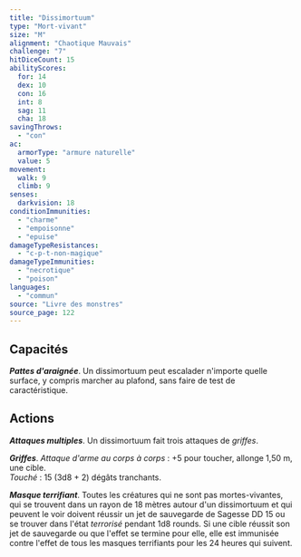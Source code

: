 ```yaml
---
title: "Dissimortuum"
type: "Mort-vivant"
size: "M"
alignment: "Chaotique Mauvais"
challenge: "7"
hitDiceCount: 15
abilityScores:
  for: 14
  dex: 10
  con: 16
  int: 8
  sag: 11
  cha: 18
savingThrows:
  - "con"
ac:
  armorType: "armure naturelle"
  value: 5
movement:
  walk: 9
  climb: 9
senses:
  darkvision: 18
conditionImmunities:
  - "charme"
  - "empoisonne"
  - "epuise"
damageTypeResistances:
  - "c-p-t-non-magique"
damageTypeImmunities:
  - "necrotique"
  - "poison"
languages:
  - "commun"
source: "Livre des monstres"
source_page: 122
---
```

## Capacités
_**Pattes d'araignée**_. Un dissimortuum peut escalader n'importe quelle surface, y compris marcher au plafond, sans faire de test de caractéristique.

## Actions
_**Attaques multiples**_. Un dissimortuum fait trois attaques de _griffes_.

_**Griffes**_. _Attaque d'arme au corps à corps_ : +5 pour toucher, allonge 1,50 m, une cible.  
_Touché_ : 15 (3d8 + 2) dégâts tranchants.

_**Masque terrifiant**_. Toutes les créatures qui ne sont pas mortes-vivantes, qui se trouvent dans un rayon de 18 mètres autour d'un dissimortuum et qui peuvent le voir doivent réussir un jet de sauvegarde de Sagesse DD 15 ou se trouver dans l'état _terrorisé_ pendant 1d8 rounds. Si une cible réussit son jet de sauvegarde ou que l'effet se termine pour elle, elle est immunisée contre l'effet de tous les masques terrifiants pour les 24 heures qui suivent.
